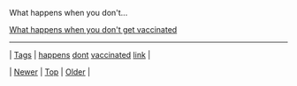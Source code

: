 <!--
title: What happens when you don&apos;t get vaccinated
date: 2020-06-28T15:27:00.236Z
tags: happens, dont, vaccinated, link
-->


What happens when you don't...

[What happens when you don't get vaccinated](http://bonus.kottke.org/post/72555431151/what-happens-when-you-dont-get-vaccinated)

<!--BOTTOM-POST-NAVIGATION-->
---

| [Tags](tags.md) | [happens](tag-happens.md) [dont](tag-dont.md) [vaccinated](tag-vaccinated.md) [link](tag-link.md) |

| [Newer](72554263218.md) | [Top](index.md) | [Older](72557906249.md) |